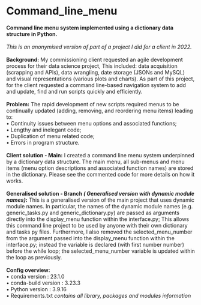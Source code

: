 # Command_line_menu
<b>Command line menu system implemented using a dictionary data structure in Python.</b><br>
<br>
<i>This is an anonymised version of part of a project I did for a client in 2022.</i><br>
<br>
<b>Background:</b> My commissioning client requested an agile development process for their data science project, This included: data acquisition (scrapping and APIs), data wrangling, date storage (JSONs and MySQL) and visual representations (various plots and charts). As part of this project, for the client requested a command line-based navigation system to add and update, find and run scripts quickly and efficiently.<br>
<br>
<b>Problem:</b> The rapid development of new scripts required menus to be continually updated (adding, removing, and reordering menu items) leading to:<br>
• Continuity issues between menu options and associated functions;<br>
• Lengthy and inelegant code;<br>
• Duplication of menu related code;<br>
• Errors in program structure.<br>
<br>
<b>Client solution - Main:</b> I created a command line menu system underpinned by a dictionary data structure. The main menu, all sub-menus and menu items (menu option descriptions and associated function names) are stored in the dictionary. Please see the commented code for more details on how it works.<br>
<br>
<b>Generalised solution - Branch <i>( Generalised version with dynamic module names)</i>:</b> This is a generalised version of the main project that uses dynamic module names. In particular, the names of the dynamic module names (e.g. generic_tasks.py and generic_dictionary.py) are passed as arguments directly into the display_menu function within the interface.py; This allows this command line project to be used by anyone with their own dictionary and tasks py files. Furthermore, I also removed the selected_menu_number from the argument passed into the display_menu function within the interface.py; instead the variable is declared (with first number number) before the while loop; the selected_menu_number variable is updated within the loop as previously. <br>
<br>
<b>Config overview:</b><br>
• conda version : 23.1.0<br>
• conda-build version : 3.23.3<br>
• Python version : 3.9.16 <br>
• Requirements.txt <i>contains all library, packages and modules information</i>
